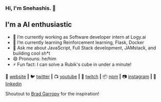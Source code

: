 ### Hi, I'm Snehashis. 👋

## I'm a AI enthusiastic

- 🔭 I’m currently working as Software developer intern at Logy.ai
- 🌱 I’m currently learning Reinforcement learning, Flask, Docker
- 💬 Ask me about JavaScript, Full Stack development, JAMstack, and building cool sh*t
- 😄 Pronouns: he/him
- ⚡ Fun fact: I can solve a Rubik's cube in under a minute!


🏡 [website][website] **|** 
🐦 [twitter][twitter] **|** 
📺 [youtube][youtube] **|** 
🎥 [twitch][twitch] **|** 
📦 [npm][npm] **|** 
📷 [instagram][instagram] **|** 
👔 [linkedin][linkedin]

Shoutout to [Brad Garropy][brad] for the inspiration!

[website]: https://jamesqquick.com
[twitter]: https://twitter.com/jamesqquick
[youtube]: https://youtube.com/jamesqquick
[twitch]: https://twitch.tv/jamesqquick
[instagram]: https://instagram.com/jamesqquick
[linkedin]: https://linkedin.com/in/jamesqquick
[npm]: https://npmjs.com/~jamesqquick
[brad]: https://github.com/bradgarropy
